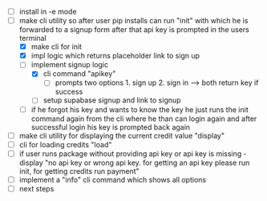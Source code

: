 - [ ] install in -e mode
- [ ] make cli utility so after user pip installs can run "init" with which he is forwarded to a signup form after that api key is prompted in the users terminal 
    - [x] make cli for init
    - [x] impl logic which returns placeholder link to sign up 
    - [ ] implement signup logic
        - [x] cli command "apikey"
            - [ ] prompts two options 1. sign up 2. sign in --> both return key if success 
        - [ ] setup supabase signup and link to signup
    - [ ] if he forgot his key and wants to know the key he just runs the init command again from the cli where he than can login again and after successful login his key is prompted back again
- [ ] make cli utility for displaying the current credit value "display"
- [ ] cli for loading credits "load"
- [ ] if user runs package without providing api key or api key is missing - display "no api key or wrong api key. for getting an api key please run init, for getting credits run payment"
- [ ] implement a "info" cli command which shows all options
- [ ] next steps